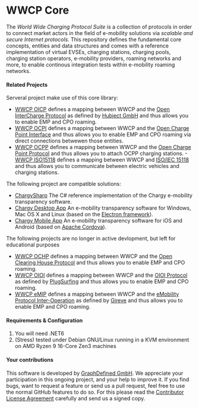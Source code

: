 # WWCP Core

The *World Wide Charging Protocol Suite* is a collection of protocols in order to
connect market actors in the field of e-mobility solutions via *scalable and secure
Internet protocols*. This repository defines the fundamental core concepts, entities
and data structures and comes with a reference implementation of virtual EVSEs, charging
stations, charging pools, charging station operators, e-mobility providers, roaming networks
and more, to enable continous integration tests within e-mobility roaming networks.

#### Related Projects

Serveral project make use of this core library:
 - [WWCP OICP](https://github.com/OpenChargingCloud/WWCP_OICP) defines a mapping between WWCP and the [Open InterCharge Protocol](http://www.intercharge.eu) as defined by [Hubject GmbH](http://www.hubject.com) and thus allows you to enable EMP and CPO roaming.
 - [WWCP OCPI](https://github.com/OpenChargingCloud/WWCP_OCPI) defines a mapping between WWCP and the [Open Charge Point Interface](https://github.com/ocpi/ocpi) and thus allows you to enable EMP and CPO roaming via direct connections betwewen those entities.
 - [WWCP OCPP](https://github.com/OpenChargingCloud/WWCP_OCPP) defines a mapping between WWCP and the [Open Charge Point Protocol](http://www.openchargealliance.org) and thus allows you to attach OCPP charging stations.
 -[WWCP ISO15118](https://github.com/OpenChargingCloud/WWCP_ISO15118) defines a mapping between WWCP and [ISO/IEC 15118](https://de.wikipedia.org/wiki/ISO_15118) and thus allows you to communicate between electric vehicles and charging stations.


The following project are compatible solutions:
- [ChargySharp](https://github.com/OpenChargingCloud/ChargySharp) The C# reference implementation of the Chargy e-mobility transparency software.
- [Chargy Desktop App](https://github.com/OpenChargingCloud/ChargyDesktopApp) An e-mobility transparency software for Windows, Mac OS X and Linux (based on the [Electron framework](https://electronjs.org/)).
- [Chargy Mobile App](https://github.com/OpenChargingCloud/ChargyMobilepApp) An e-mobility transparency software for iOS and Android (based on [Apache Cordova](https://cordova.apache.org)).

The following projects are no longer in active devlopment, but left for educational purposes

 - [WWCP OCHP](https://github.com/OpenChargingCloud/WWCP_OCHP) defines a mapping between WWCP and the [Open Clearing House Protocol](http://www.ochp.eu) and thus allows you to enable EMP and CPO roaming.
 - [WWCP OIOI](https://github.com/OpenChargingCloud/WWCP_OIOI) defines a mapping between WWCP and the [OIOI Protocol](https://docs.plugsurfing.com) as defined by [PlugSurfing](https://www.plugsurfing.com) and thus allows you to enable EMP and CPO roaming.
 - [WWCP eMIP](https://github.com/OpenChargingCloud/WWCP_eMIP) defines a mapping between WWCP and the [eMobility Protocol Inter-Operation](https://www.gireve.com/wp-content/uploads/2017/02/Gireve_Tech_eMIP-V0.7.4_ProtocolDescription_1.0.2_en.pdf) as defined by [Gireve](https://www.gireve.com) and thus allows you to enable EMP and CPO roaming.


#### Requirements & Configuration

1. You will need .NET6
2. (Stress) tested under Debian GNU/Linux running in a KVM environment on AMD Ryzen 9 16-Core Zen3 machines


#### Your contributions

This software is developed by [GraphDefined GmbH](http://www.graphdefined.com).
We appreciate your participation in this ongoing project, and your help to improve it.
If you find bugs, want to request a feature or send us a pull request, feel free to
use the normal GitHub features to do so. For this please read the
[Contributor License Agreement](Contributor%20License%20Agreement.txt)
carefully and send us a signed copy.
